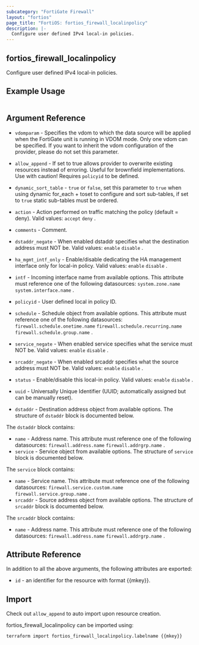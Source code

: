 ```yaml
---
subcategory: "FortiGate Firewall"
layout: "fortios"
page_title: "FortiOS: fortios_firewall_localinpolicy"
description: |-
  Configure user defined IPv4 local-in policies.
---
```


## fortios_firewall_localinpolicy
Configure user defined IPv4 local-in policies.

## Example Usage

```hcl

```

## Argument Reference
* `vdomparam` - Specifies the vdom to which the data source will be applied when the FortiGate unit is running in VDOM mode. Only one vdom can be specified. If you want to inherit the vdom configuration of the provider, please do not set this parameter.
* `allow_append` - If set to true allows provider to overwrite existing resources instead of erroring. Useful for brownfield implementations. Use with caution! Requires `policyid` to be defined.
* `dynamic_sort_table` - `true` or `false`, set this parameter to `true` when using dynamic for_each + toset to configure and sort sub-tables, if set to `true` static sub-tables must be ordered.

* `action` - Action performed on traffic matching the policy (default = deny). Valid values: `accept` `deny` .
* `comments` - Comment.
* `dstaddr_negate` - When enabled dstaddr specifies what the destination address must NOT be. Valid values: `enable` `disable` .
* `ha_mgmt_intf_only` - Enable/disable dedicating the HA management interface only for local-in policy. Valid values: `enable` `disable` .
* `intf` - Incoming interface name from available options. This attribute must reference one of the following datasources: `system.zone.name` `system.interface.name` .
* `policyid` - User defined local in policy ID.
* `schedule` - Schedule object from available options. This attribute must reference one of the following datasources: `firewall.schedule.onetime.name` `firewall.schedule.recurring.name` `firewall.schedule.group.name` .
* `service_negate` - When enabled service specifies what the service must NOT be. Valid values: `enable` `disable` .
* `srcaddr_negate` - When enabled srcaddr specifies what the source address must NOT be. Valid values: `enable` `disable` .
* `status` - Enable/disable this local-in policy. Valid values: `enable` `disable` .
* `uuid` - Universally Unique Identifier (UUID; automatically assigned but can be manually reset).
* `dstaddr` - Destination address object from available options. The structure of `dstaddr` block is documented below.

The `dstaddr` block contains:

* `name` - Address name. This attribute must reference one of the following datasources: `firewall.address.name` `firewall.addrgrp.name` .
* `service` - Service object from available options. The structure of `service` block is documented below.

The `service` block contains:

* `name` - Service name. This attribute must reference one of the following datasources: `firewall.service.custom.name` `firewall.service.group.name` .
* `srcaddr` - Source address object from available options. The structure of `srcaddr` block is documented below.

The `srcaddr` block contains:

* `name` - Address name. This attribute must reference one of the following datasources: `firewall.address.name` `firewall.addrgrp.name` .

## Attribute Reference

In addition to all the above arguments, the following attributes are exported:
* `id` - an identifier for the resource with format {{mkey}}.

## Import

Check out `allow_append` to auto import upon resource creation.

fortios_firewall_localinpolicy can be imported using:
```sh
terraform import fortios_firewall_localinpolicy.labelname {{mkey}}
```

